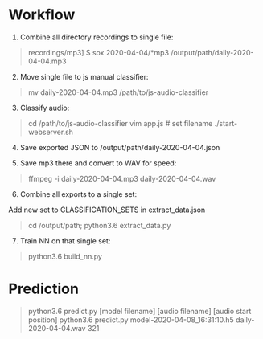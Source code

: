 # Workflow
1. Combine all directory recordings to single file:

> recordings/mp3] $ sox  2020-04-04/*mp3 /output/path/daily-2020-04-04.mp3

2. Move single file to js manual classifier:

> mv daily-2020-04-04.mp3 /path/to/js-audio-classifier

3. Classify audio:

> cd /path/to/js-audio-classifier
> vim app.js # set filename
> ./start-webserver.sh

4. Save exported JSON to /output/path/daily-2020-04-04.json

5. Save mp3 there and convert to WAV for speed:

> ffmpeg -i daily-2020-04-04.mp3 daily-2020-04-04.wav

6. Combine all exports to a single set:

Add new set to CLASSIFICATION_SETS in extract_data.json

> cd /output/path; python3.6 extract_data.py

7. Train NN on that single set:

> python3.6 build_nn.py


# Prediction
> python3.6 predict.py [model filename] [audio filename] [audio start position]
> python3.6 predict.py model-2020-04-08_16\:31\:10.h5 daily-2020-04-04.wav 321
